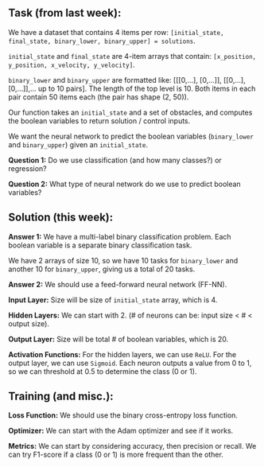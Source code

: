 ## Task (from last week):
We have a dataset that contains 4 items per row: `[initial_state, final_state, binary_lower, binary_upper] = solutions`.

`initial_state` and `final_state` are 4-item arrays that contain: `[x_position, y_position, x_velocity, y_velocity]`.

`binary_lower` and `binary_upper` are formatted like: [[[0,...], [0,...]], [[0,...], [0,...]],... up to 10 pairs]. The length of the top level is 10. Both items in each pair contain 50 items each (the pair has shape (2, 50)).

Our function takes an `initial_state` and a set of obstacles, and computes the boolean variables to return solution / control inputs.

We want the neural network to predict the boolean variables (`binary_lower` and `binary_upper`) given an `initial_state`.

**Question 1:** Do we use classification (and how many classes?) or regression?

**Question 2:** What type of neural network do we use to predict boolean variables?

## Solution (this week):

**Answer 1:**  We have a multi-label binary classification problem. Each boolean variable is a separate binary classification task.

We have 2 arrays of size 10, so we have 10 tasks for `binary_lower` and another 10 for `binary_upper`, giving us a total of 20 tasks.

**Answer 2:** We should use a feed-forward neural network (FF-NN).

**Input Layer:** Size will be size of `initial_state` array, which is 4.

**Hidden Layers:** We can start with 2. (# of neurons can be: input size < # < output size).

**Output Layer:** Size will be total # of boolean variables, which is 20.

**Activation Functions:** For the hidden layers, we can use `ReLU`. For the output layer, we can use `Sigmoid`. Each neuron outputs a value from 0 to 1, so we can threshold at 0.5 to determine the class (0 or 1).

## Training (and misc.):

**Loss Function:** We should use the binary cross-entropy loss function.

**Optimizer:** We can start with the Adam optimizer and see if it works.

**Metrics:** We can start by considering accuracy, then precision or recall. We can try F1-score if a class (0 or 1) is more frequent than the other.

